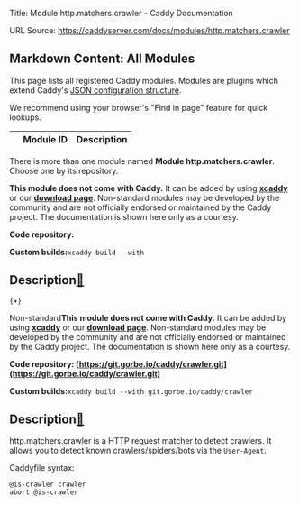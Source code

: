 Title: Module http.matchers.crawler - Caddy Documentation

URL Source: https://caddyserver.com/docs/modules/http.matchers.crawler

Markdown Content:
All Modules
-----------

This page lists all registered Caddy modules. Modules are plugins which extend Caddy's [JSON configuration structure](https://caddyserver.com/docs/json/).

We recommend using your browser's "Find in page" feature for quick lookups.

|  | Module ID | Description |
| --- | --- | --- |

There is more than one module named **Module http.matchers.crawler**. Choose one by its repository.

**This module does not come with Caddy.** It can be added by using **[xcaddy](https://caddyserver.com/docs/build#xcaddy)** or our **[download page](https://caddyserver.com/download)**. Non-standard modules may be developed by the community and are not officially endorsed or maintained by the Caddy project. The documentation is shown here only as a courtesy.

**Code repository:**

**Custom builds:**`xcaddy build --with`

Description[🔗](https://caddyserver.com/docs/modules/http.matchers.crawler#docs "Direct link")
----------------------------------------------------------------------------------------------

`{▾}`

Non-standard**This module does not come with Caddy.** It can be added by using **[xcaddy](https://caddyserver.com/docs/build#xcaddy)** or our **[download page](https://caddyserver.com/download)**. Non-standard modules may be developed by the community and are not officially endorsed or maintained by the Caddy project. The documentation is shown here only as a courtesy.

**Code repository: [https://git.gorbe.io/caddy/crawler.git](https://git.gorbe.io/caddy/crawler.git)**

**Custom builds:**`xcaddy build --with git.gorbe.io/caddy/crawler`

Description[🔗](https://caddyserver.com/docs/modules/http.matchers.crawler#docs "Direct link")
----------------------------------------------------------------------------------------------

http.matchers.crawler is a HTTP request matcher to detect crawlers. It allows you to detect known crawlers/spiders/bots via the `User-Agent`.

Caddyfile syntax:

```
@is-crawler crawler
abort @is-crawler
```
